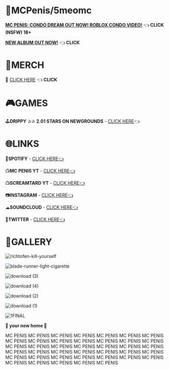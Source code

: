 # 🌃MCPenis/5meomc

**[MC PENIS: CONDO DREAM OUT NOW! ROBLOX CONDO VIDEO!](https://www.xvideos.com/video77857127/mc_penis_condo_dream)** 👈 **CLICK (NSFW) 18+**

**[NEW ALBUM OUT NOW!](https://open.spotify.com/album/6O2C1YzzWFBEWc5jrOMW7S?si=-T4VsyiEQNmfgS7aVOqL0g)** 👈 **CLICK**

# 🏪MERCH

🛒 [CLICK HERE](https://5meomc.printify.me/products)  👈 **CLICK**

# 🎮GAMES

🕹**DRIPPY** ✰✰ **2.01 STARS ON NEWGROUNDS** - [CLICK HERE]( https://www.newgrounds.com/portal/view/849352)👈

# 🌐LINKS

🎵**SPOTIFY** - [CLICK HERE👈](https://open.spotify.com/artist/5lDAjxt5f3kf3HhuTbmaja?si=pgiW6MfURsOiYL4HiiKuVA)

📺**MC PENIS YT** - [CLICK HERE👈](https://www.youtube.com/channel/UCdJREfEoXFABKWxv57Y-MBA)

📺**SCREAMTARD YT** - [CLICK HERE👈](https://www.youtube.com/channel/UCVzpnXOYzVWJwPOg-CXQYuA)

📷**INSTAGRAM** - [CLICK HERE👈](https://www.instagram.com/5meomc/)

☁**SOUNDCLOUD** - [CLICK HERE👈](https://soundcloud.com/mcpeni2)

🐥**TWITTER** - [CLICK HERE👈](https://twitter.com/Screamtard)

# 🎨GALLERY

![richtofen-kill-yourself](https://github.com/PlanetaryVision/PlanetaryVision.github.io/assets/111039846/a4df18bc-2858-4770-bf24-c00f403a26dd)

![blade-runner-light-cigarette](https://github.com/PlanetaryVision/PlanetaryVision.github.io/assets/111039846/1526e754-5b9d-4500-9933-3218a8bb4639)

![download (3)](https://user-images.githubusercontent.com/111039846/235381743-ad5694ed-fed1-45c8-9d5f-c6d1965fccb1.gif)

![download (4)](https://user-images.githubusercontent.com/111039846/235381746-bf70bbfe-2b50-4008-bbbf-75cf157c11bb.gif)

![download (2)](https://user-images.githubusercontent.com/111039846/235381760-60974ae1-97c2-4451-8830-985993ad10c6.gif)

![download (1)](https://user-images.githubusercontent.com/111039846/235381762-51940659-8676-4c84-b057-03093d6ac264.gif)

![1FINAL](https://github.com/PlanetaryVision/PlanetaryVision.github.io/assets/111039846/02dbfc08-eca1-4900-a023-a3ecf8b8b9ea)


**🏡 your new home 🏡**

MC PENIS MC PENIS MC PENIS MC PENIS MC PENIS MC PENIS MC PENIS MC PENIS MC PENIS MC PENIS MC PENIS MC PENIS MC PENIS MC PENIS MC PENIS MC PENIS MC PENIS MC PENIS MC PENIS 
MC PENIS MC PENIS MC PENIS MC PENIS MC PENIS MC PENIS MC PENIS MC PENIS MC PENIS MC PENIS MC PENIS MC PENIS MC PENIS MC PENIS MC PENIS MC PENIS MC PENIS MC PENIS MC PENIS MC PENIS MC PENIS 

